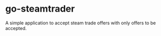 # go-steamtrader
A simple application to accept steam trade offers with only offers to be accepted.
